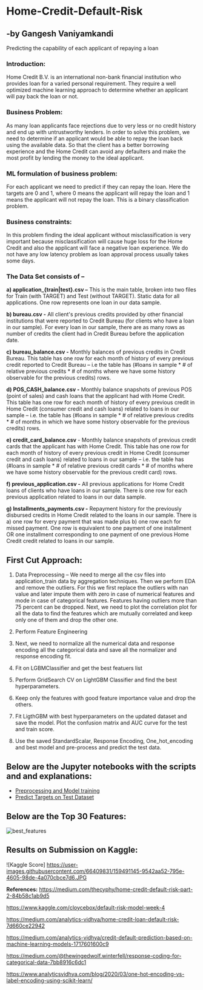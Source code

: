 # Home-Credit-Default-Risk
## -by Gangesh Vaniyamkandi
Predicting the capability of each applicant of repaying a loan

### Introduction:
Home Credit B.V. is an international non-bank financial institution who provides loan for a varied personal requirement. They require a well optimized machine learning approach to determine whether an applicant will pay back the loan or not.

### Business Problem:
As many loan applicants face rejections due to very less or no credit history and end up with untrustworthy lenders. In order to solve this problem, we need to determine if an applicant would be able to repay the loan back using the available data. So that the client has a better borrowing experience and the Home Credit can avoid any defaulters and make the most profit by lending the money to the ideal applicant.

### ML formulation of business problem:
For each applicant we need to predict if they can repay the loan. Here the targets are 0 and 1, where 0 means the applicant will repay the loan and 1 means the applicant will not repay the loan. This is a binary classification problem.

### Business constraints: 
In this problem finding the ideal applicant without misclassification is very important because misclassification will cause huge loss for the Home Credit and also the applicant will face a negative loan experience. We do not have any low latency problem as loan approval process usually takes some days.

### The Data Set consists of –
**a) application_{train|test}.csv –** This is the main table, broken into two files for Train (with TARGET) and Test (without TARGET). Static data for all applications. One row represents one loan in our data sample.

**b) bureau.csv -** All client's previous credits provided by other financial institutions that were reported to Credit Bureau (for clients who have a loan in our sample). For every loan in our sample, there are as many rows as number of credits the client had in Credit Bureau before the application date.

**c) bureau_balance.csv -** Monthly balances of previous credits in Credit Bureau. This table has one row for each month of history of every previous credit reported to Credit Bureau – i.e the table has (#loans in sample * # of relative previous credits * # of months where we have some history observable for the previous credits) rows.

**d) POS_CASH_balance.csv -** Monthly balance snapshots of previous POS (point of sales) and cash loans that the applicant had with Home Credit. This table has one row for each month of history of every previous credit in Home Credit (consumer credit and cash loans) related to loans in our sample – i.e. the table has (#loans in sample * # of relative previous credits * # of months in which we have some history observable for the previous credits) rows.

**e) credit_card_balance.csv** - Monthly balance snapshots of previous credit cards that the applicant has with Home Credit. This table has one row for each month of history of every previous credit in Home Credit (consumer credit and cash loans) related to loans in our sample – i.e. the table has (#loans in sample * # of relative previous credit cards * # of months where we have some history observable for the previous credit card) rows.

**f) previous_application.csv -** All previous applications for Home Credit loans of clients who have loans in our sample. There is one row for each previous application related to loans in our data sample.

**g) Installments_payments.csv -** Repayment history for the previously disbursed credits in Home Credit related to the loans in our sample. There is a) one row for every payment that was made plus b) one row each for missed payment. One row is equivalent to one payment of one installment OR one installment corresponding to one payment of one previous Home Credit credit related to loans in our sample.

## First Cut Approach:

1. Data Preprocessing – We need to merge all the csv files into application_train data by aggregation techniques. Then we perform EDA and remove the outliers. For this we first replace the outliers with nan value and later impute them with zero in case of numerical features and mode in case of categorical features. Features having outliers more than 75 percent can be dropped. Next, we need to plot the correlation plot for all the data to find the features which are mutually correlated and keep only one of them and drop the other one.

2. Perform Feature Engineering

3. Next, we need to normalize all the numerical data and response encoding all the categorical data and save all the normalizer and response encoding fit.

4. Fit on LGBMClassifier and get the best featuers list

5. Perform GridSearch CV on LightGBM Classifier and find the best hyperparameters.

6. Keep only the features with good feature importance value and drop the others.

7. Fit LigthGBM with best hyperparameters on the updated dataset and save the model. Plot the confusion matrix and AUC curve for the test and train score.

8. Use the saved StandardScalar, Response Encoding, One_hot_encoding and best model and pre-process and predict the test data.

## Below are the Jupyter notebooks with the scripts and  and explanations:

 - [Preprocessing and Model training](https://github.com/gangesh404/Home-Credit-Default-Risk/blob/main/Home_Credit_Feature_Engg_and_Training.ipynb)
 - [Predict Targets on Test Dataset](https://github.com/gangesh404/Home-Credit-Default-Risk/blob/main/Home_Credit_Test.ipynb)

## Below are the Top 30 Features:

![best_features](https://user-images.githubusercontent.com/66409831/159518785-c2671336-ed86-4715-b7d8-1b08ebfcf275.png)

## Results on Submission on Kaggle:

![Kaggle Score] https://user-images.githubusercontent.com/66409831/159491145-9542aa52-795e-4605-98de-4a070cbce7d6.JPG


**References:**
https://medium.com/thecyphy/home-credit-default-risk-part-2-84b58c1ab9d5

https://www.kaggle.com/cloycebox/default-risk-model-week-4

https://medium.com/analytics-vidhya/home-credit-loan-default-risk-7d660ce22942

https://medium.com/analytics-vidhya/credit-default-prediction-based-on-machine-learning-models-1717601600c9

https://medium.com/@thewingedwolf.winterfell/response-coding-for-categorical-data-7bb8916c6dc1

https://www.analyticsvidhya.com/blog/2020/03/one-hot-encoding-vs-label-encoding-using-scikit-learn/

